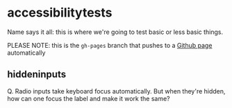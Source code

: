 # accessibilitytests

Name says it all: this is where we're going to test basic or less basic things.

PLEASE NOTE: this is the `gh-pages` branch that pushes to a [Github page](http://notabene.github.io/accessibilitytests/) automatically

## hiddeninputs

Q. Radio inputs take keyboard focus automatically. But when they're hidden, how can one focus the label and make it work the same?